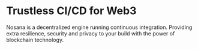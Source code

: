# Trustless CI/CD for Web3

Nosana is a decentralized engine running continuous integration.
Providing extra resilience, security and privacy
to your build with the power of blockchain technology.
